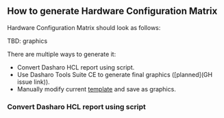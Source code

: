 ## How to generate Hardware Configuration Matrix

Hardware Configuration Matrix should look as follows:

TBD: graphics

There are multiple ways to generate it:

* Convert Dasharo HCL report using script.
* Use Dasharo Tools Suite CE to generate final graphics ([planned](GH issue link)).
* Manually modify current [template](https://docs.google.com/spreadsheets/d/1tHlvfhxN4lW_qmURPLJHTVXWP-Q8Zbduhc-0TcXh1N0/edit#gid=1899902459) and save as graphics.

### Convert Dasharo HCL report using script


